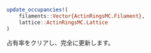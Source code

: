 ```julia
update_occupancies!(
    filaments::Vector{ActinRingsMC.Filament},
    lattice::ActinRingsMC.Lattice
)

```

占有率をクリアし、完全に更新します。
